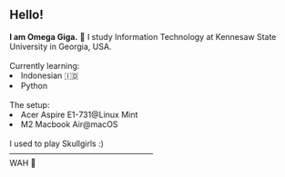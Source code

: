 <h2>Hello!</h2>
<strong>I am Omega Giga.</strong> 🤖 I study Information Technology at Kennesaw State University in Georgia, USA.
<br><br>
Currently learning:
<li>Indonesian 🇮🇩</li>
<li>Python</li>
<br>
The setup:
<li>Acer Aspire E1-731@Linux Mint</li>
<li>M2 Macbook Air@macOS</li>
<br>
I used to play Skullgirls :)
<br>
——————————————————
<br>WAH 🦑
<!---
OmegaGiga/OmegaGiga is a ✨ special ✨ repository because its `README.md` (this file) appears on your GitHub profile.
You can click the Preview link to take a look at your changes.
--->
